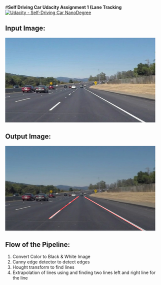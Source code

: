 #**Self Driving Car Udacity Assignment 1 (Lane Tracking** 
[![Udacity - Self-Driving Car NanoDegree](https://s3.amazonaws.com/udacity-sdc/github/shield-carnd.svg)](http://www.udacity.com/drive)

Input Image:
------------
<img src="test_images/solidWhiteCurve.jpg" width="480" alt="Combined Image" />

Output Image:
------------
<img src="test_images_output/solidWhiteCurve.jpg" width="480" alt="Combined Image" />

Flow of the Pipeline:
---------------------
1. Convert Color to Black & White Image
2. Canny edge detector to detect edges
3. Hought transform to find lines
4. Extrapolation of lines using and finding two lines left and right line for the line
